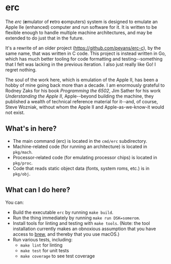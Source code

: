 # erc

The _erc_ (**e**mulator of **r**etro **c**omputers) system is designed to
emulate an Apple IIe (enhanced) computer and run software for it. It is
written to be flexible enough to handle multiple machine architectures,
and may be extended to do just that in the future.

It's a rewrite of an older project (https://github.com/pevans/erc-c), by
the same name, that was written in C code. This project is instead
written in Go, which has much better tooling for code formatting and
testing--something that I felt was lacking in the previous iteration. I
also just really like Go! I regret nothing.

The soul of the work here, which is emulation of the Apple II, has been
a hobby of mine going back more than a decade. I am enormously grateful
to Rodney Zaks for his book _Programming the 6502_, Jim Sather for his
work _Understanding the Apple II_, Apple--beyond building the machine,
they published a wealth of technical reference material for it--and, of
course, Steve Wozniak, without whom the Apple II and Apple-as-we-know-it
would not exist.

## What's in here?

* The main command (erc) is located in the `cmd/erc` subdirectory.
* Machine-related code (for running an architecture) is located in
  `pkg/mach`.
* Processor-related code (for emulating processor chips) is located in
  `pkg/proc`.
* Code that reads static object data (fonts, system roms, etc.) is in
  `pkg/obj`.

## What can I do here?

You can:

- Build the executable `erc` by running `make build`.
- Run the thing immediately by running `make run DSK=somerom`.
- Install tools for linting and testing with `make tools`. (Note: the
  tool installation currently makes an obnoxious assumption that you
  have access to [brew](https://homebrew.sh), and thereby that you use
  macOS.)
- Run various tests, including:
  - `make lint` for linting
  - `make test` for unit tests
  - `make coverage` to see test coverage
